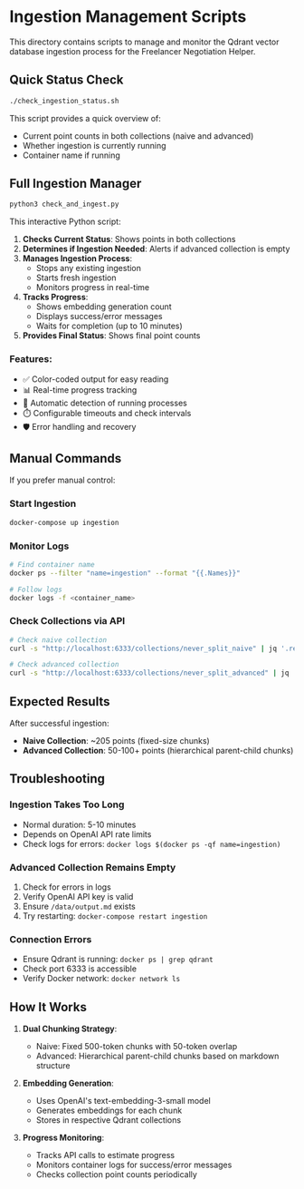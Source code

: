 # Ingestion Management Scripts

This directory contains scripts to manage and monitor the Qdrant vector database ingestion process for the Freelancer Negotiation Helper.

## Quick Status Check

```bash
./check_ingestion_status.sh
```

This script provides a quick overview of:
- Current point counts in both collections (naive and advanced)
- Whether ingestion is currently running
- Container name if running

## Full Ingestion Manager

```bash
python3 check_and_ingest.py
```

This interactive Python script:
1. **Checks Current Status**: Shows points in both collections
2. **Determines if Ingestion Needed**: Alerts if advanced collection is empty
3. **Manages Ingestion Process**: 
   - Stops any existing ingestion
   - Starts fresh ingestion
   - Monitors progress in real-time
4. **Tracks Progress**:
   - Shows embedding generation count
   - Displays success/error messages
   - Waits for completion (up to 10 minutes)
5. **Provides Final Status**: Shows final point counts

### Features:
- ✅ Color-coded output for easy reading
- 📊 Real-time progress tracking
- 🔄 Automatic detection of running processes
- ⏱️ Configurable timeouts and check intervals
- 🛡️ Error handling and recovery

## Manual Commands

If you prefer manual control:

### Start Ingestion
```bash
docker-compose up ingestion
```

### Monitor Logs
```bash
# Find container name
docker ps --filter "name=ingestion" --format "{{.Names}}"

# Follow logs
docker logs -f <container_name>
```

### Check Collections via API
```bash
# Check naive collection
curl -s "http://localhost:6333/collections/never_split_naive" | jq '.result.points_count'

# Check advanced collection  
curl -s "http://localhost:6333/collections/never_split_advanced" | jq '.result.points_count'
```

## Expected Results

After successful ingestion:
- **Naive Collection**: ~205 points (fixed-size chunks)
- **Advanced Collection**: 50-100+ points (hierarchical parent-child chunks)

## Troubleshooting

### Ingestion Takes Too Long
- Normal duration: 5-10 minutes
- Depends on OpenAI API rate limits
- Check logs for errors: `docker logs $(docker ps -qf name=ingestion)`

### Advanced Collection Remains Empty
1. Check for errors in logs
2. Verify OpenAI API key is valid
3. Ensure `/data/output.md` exists
4. Try restarting: `docker-compose restart ingestion`

### Connection Errors
- Ensure Qdrant is running: `docker ps | grep qdrant`
- Check port 6333 is accessible
- Verify Docker network: `docker network ls`

## How It Works

1. **Dual Chunking Strategy**:
   - Naive: Fixed 500-token chunks with 50-token overlap
   - Advanced: Hierarchical parent-child chunks based on markdown structure

2. **Embedding Generation**:
   - Uses OpenAI's text-embedding-3-small model
   - Generates embeddings for each chunk
   - Stores in respective Qdrant collections

3. **Progress Monitoring**:
   - Tracks API calls to estimate progress
   - Monitors container logs for success/error messages
   - Checks collection point counts periodically